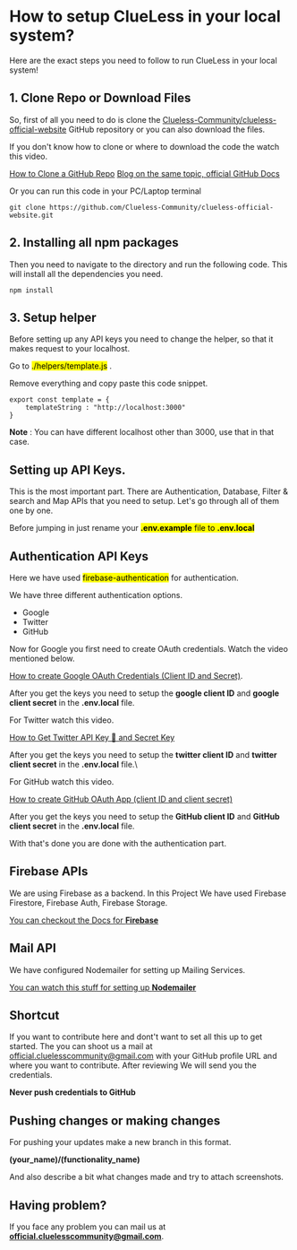 # How to setup ClueLess in your local system?

Here are the exact steps you need to follow to run ClueLess in your local system!

## 1. Clone Repo or Download Files

So, first of all you need to do is clone the [Clueless-Community/clueless-official-website](https://github.com/Clueless-Community/clueless-official-website) GitHub repository or you can also download the files.

If you don't know how to clone or where to download the code the watch this video.

[How to Clone a GitHub Repo](https://www.youtube.com/watch?v=CKcqniGu3tA)
[Blog on the same topic, official GitHub Docs](https://docs.github.com/en/repositories/creating-and-managing-repositories/cloning-a-repository)

Or you can run this code in your PC/Laptop terminal 

```
git clone https://github.com/Clueless-Community/clueless-official-website.git
```

## 2. Installing all npm packages

Then you need to navigate to the directory and run the following code. This will install all the dependencies you need.

```
npm install
```
## 3. Setup helper

Before setting up any API keys you need to change the helper, so that it makes request to your localhost.

Go to <mark >./helpers/template.js</mark> .

Remove everything and copy paste this code snippet.

```
export const template = {
    templateString : "http://localhost:3000"
}
```

**Note** : You can have different localhost other than 3000, use that in that case. 

## Setting up API Keys.

This is the most important part. There are Authentication, Database, Filter & search and Map APIs that you need to setup. Let's go through all of them one by one.

Before jumping in just rename your <mark>**.env.example** file to **.env.local**</mark>

## Authentication API Keys

Here we have used <mark>firebase-authentication</mark> for authentication. 

We have three different authentication options.

- Google
- Twitter
- GitHub

Now for Google you first need to create OAuth credentials. Watch the video mentioned below.

[How to create Google OAuth Credentials (Client ID and Secret)](https://www.youtube.com/watch?v=xH6hAW3EqLk).

After you get the keys you need to setup the **google client ID** and **google client secret** in the **.env.local** file.

For Twitter watch this video.

[How to Get Twitter API Key 🔑 and Secret Key](https://www.youtube.com/watch?v=gLZE1L8UfqA)

After you get the keys you need to setup the **twitter client ID** and **twitter client secret** in the **.env.local** file.\

For GitHub watch this video.

[How to create GitHub OAuth App (client ID and client secret)](https://www.youtube.com/watch?v=R9lxXQcy-nM)

After you get the keys you need to setup the **GitHub client ID** and **GitHub client secret** in the **.env.local** file.

With that's done you are done with the authentication part.

## Firebase APIs

We are using Firebase as a backend. In this Project We have used Firebase Firestore, Firebase Auth, Firebase Storage.

[You can checkout the Docs for **Firebase**](https://firebase.google.com/docs)


## Mail API

We have configured Nodemailer for setting up Mailing Services.

[ You can watch this stuff for setting up **Nodemailer**](https://medium.com/nerd-for-tech/coding-a-contact-form-with-next-js-and-nodemailer-d3a8dc6cd645)


## Shortcut

If you want to contribute here and dont't want to set all this up to get started. The you can shoot us a mail at official.cluelesscommunity@gmail.com with your GitHub profile URL and where you want to contribute. After reviewing We will send you the credentials.

**Never push credentials to GitHub**

## Pushing changes or making changes

For pushing your updates make a new branch in this format.

**(your_name)/(functionality_name)**

And also describe a bit what changes made and try to attach screenshots.

## Having problem?

If you face any problem you can mail us at **official.cluelesscommunity@gmail.com**.

